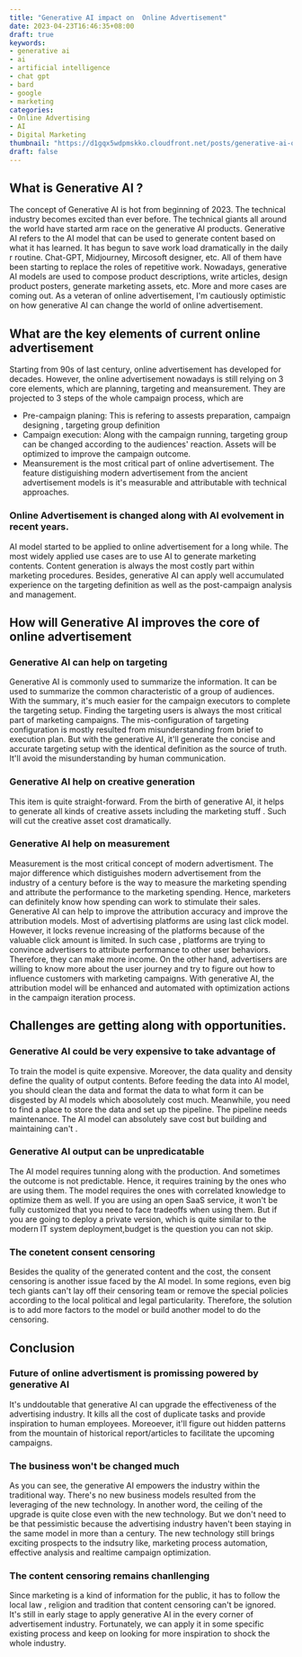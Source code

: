 ```yaml
---
title: "Generative AI impact on  Online Advertisement"
date: 2023-04-23T16:46:35+08:00
draft: true
keywords:
- generative ai
- ai
- artificial intelligence
- chat gpt
- bard
- google
- marketing
categories:
- Online Advertising
- AI
- Digital Marketing
thumbnail: "https://d1gqx5wdpmskko.cloudfront.net/posts/generative-ai-online-advertisement/generative-ai.jpeg"
draft: false
---
```


## What is Generative AI ?
The concept of Generative AI is hot from beginning of 2023. The technical industry becomes excited than ever before. The technical giants all around the world have started arm race on the generative AI products. 
Generative AI refers to the AI model that can be used to generate content based on what it has learned. It has begun to save work load dramatically in the daily r routine. Chat-GPT, Midjourney, Mircosoft designer, etc. All of them have been starting to replace the roles of repetitive work. 
Nowadays, generative AI models are used to compose product descriptions, write articles, design product posters, generate marketing assets, etc. More and more cases are coming out. As a veteran of online advertisement, I'm cautiously optimistic on how generative AI can change the world of online advertisement.  
## What are the key elements of current online advertisement
Starting from 90s of last century, online advertisement has developed for decades. However, the online advertisement nowadays is still relying on 3 core elements, which are planning, targeting and meansurement. They are projected to 3 steps of the whole campaign process, which are 
* Pre-campaign planing: This is refering to assests preparation, campaign designing , targeting group definition 
* Campaign execution: Along with the campaign running, targeting group can be changed according to the audiences' reaction. Assets will be optimized to improve the campaign outcome. 
* Meansurement is the most critical part of online advertisement. The feature distiguishing modern advertisement from the ancient advertisement models is it's measurable and attributable with technical approaches. 
### Online Advertisement is changed along with AI evolvement in recent years. 
AI model started to be applied to online advertisement for a long while. The most widely applied use cases are to use AI to generate marketing contents. 
Content generation is always the most costly part within marketing procedures. Besides, generative AI can apply well accumulated experience on the targeting definition as well as the post-campaign analysis and management.  
## How will Generative AI improves the core of online advertisement
### Generative AI can help on targeting
Generative AI is commonly used to summarize the information. It can be used to summarize the common characteristic of a group of audiences. With the summary, it's much easier for the campaign executors to complete the targeting setup. Finding the targeting users is always the most critical part of marketing campaigns. The mis-configuration of targeting configuration is mostly resulted from misunderstanding from brief to execution plan. But with the generative AI, it'll generate the concise
and accurate targeting setup with the identical definition as the source of truth. It'll avoid the misunderstanding by human communication.  
### Generative AI help on creative generation
This item is quite straight-forward. From the birth of generative AI, it helps to generate all kinds of creative assets including the marketing stuff . Such will cut the creative asset cost dramatically. 
### Generative AI help on measurement
Measurement is the most critical concept of modern advertisment. The major difference which distiguishes modern advertisement from the industry of a century before is the way to measure the marketing spending and attribute the performance to the marketing spending. 
Hence, marketers can definitely know how spending can work to stimulate their sales. Generative AI can help to improve the attribution accuracy and improve the attribution models. 
Most of advertising platforms are using last click model. However, it locks revenue increasing of the platforms because of the valuable click amount is limited. In such case , platforms are trying to convince advertisers to attribute performance to other user behaviors. Therefore, they can make more income. On the other hand, advertisers are willing to know more about the user journey and try to figure out how to influence customers with marketing campaigns. With generative AI, the attribution model will be enhanced and automated with optimization actions in the campaign iteration process.  
## Challenges are getting along with opportunities.
### Generative AI could be very expensive to take advantage of 
To train the model is quite expensive. Moreover, the data quality and density define the quality of output contents. 
Before feeding the data into AI model, you should clean the data and format the data to what form it can be disgested by AI models which abosolutely cost much. Meanwhile, you need to find a place to store the data and set up the pipeline. The pipeline needs maintenance. The AI model can absolutely save cost but building and maintaining can't . 
### Generative AI output can be unpredicatable
The AI model requires tunning along with the production. And sometimes the outcome is not predictable. Hence, it requires training by the ones who are using them. 
The model requires the ones with correlated knowledge to optimize them as well. If you are using an open SaaS service, it won't be fully customized that you need to face tradeoffs when using them. But if you are going to deploy a private version, which is quite similar to the modern IT system deployment,budget is the question you can not skip.  
### The conetent consent censoring
Besides the quality of the generated content and the cost, the consent censoring is another issue faced by the AI model. In some regions, even big tech giants can't lay off their censoring team or remove the special policies according to the local political and legal particularity.
Therefore, the solution is to add more factors to the model or build another model to do the censoring. 
## Conclusion
### Future of online advertisment is promissing powered by generative AI
It's unddoutable that generative AI can upgrade the effectiveness of the advertising industry. It kills all the cost of duplicate tasks and provide inspiration to human employees. Moreoever, it'll figure out hidden patterns from the mountain of historical report/articles to facilitate the upcoming campaigns.  
### The business won't be changed much 
As you can see, the generative AI empowers the industry within the traditional way. There's no new business models resulted from the leveraging of the new technology. In another word, the ceiling of the upgrade is quite close even with the new technology. 
But we don't need to be that pessimistic because the advertising industry haven't been staying in the same model in more than a century. The new technology still brings exciting prospects to the indsutry like, marketing process automation, effective analysis and realtime campaign optimization. 
### The content censoring remains chanllenging 
Since marketing is a kind of information for the public, it has to follow the local law , religion and  tradition that content censoring can't be ignored.   
It's still in early stage to apply generative AI in the every corner of advertisement industry. Fortunately, we can apply it in some specific existing process and keep on looking for more inspiration to shock the whole industry.
